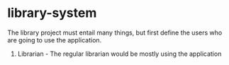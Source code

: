 # library-system

The library project must entail many things, but first define the users who are going to use the application.

1. Librarian - The regular librarian would be mostly using the application 